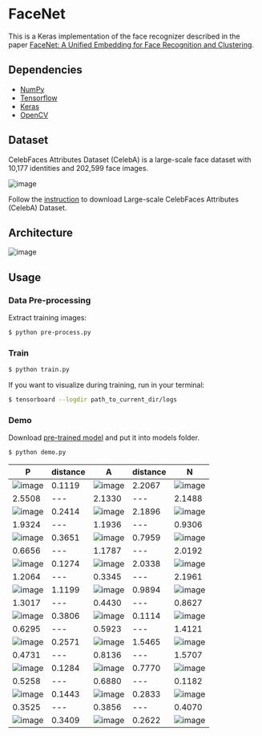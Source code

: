 # FaceNet

This is a Keras implementation of the face recognizer described in the paper [FaceNet: A Unified Embedding for Face Recognition and Clustering](https://arxiv.org/abs/1503.03832).

## Dependencies
- [NumPy](http://docs.scipy.org/doc/numpy-1.10.1/user/install.html)
- [Tensorflow](https://www.tensorflow.org/versions/r0.8/get_started/os_setup.html)
- [Keras](https://keras.io/#installation)
- [OpenCV](https://opencv-python-tutroals.readthedocs.io/en/latest/)

## Dataset

CelebFaces Attributes Dataset (CelebA) is a large-scale face dataset with 10,177 identities and 202,599 face images.

![image](https://github.com/foamliu/FaceNet/raw/master/images/CelebA.png)

Follow the [instruction](http://mmlab.ie.cuhk.edu.hk/projects/CelebA.html) to download Large-scale CelebFaces Attributes (CelebA) Dataset.

## Architecture
![image](https://github.com/foamliu/FaceNet/raw/master/images/model.png)

## Usage
### Data Pre-processing
Extract training images:
```bash
$ python pre-process.py
```

### Train
```bash
$ python train.py
```

If you want to visualize during training, run in your terminal:
```bash
$ tensorboard --logdir path_to_current_dir/logs
```

### Demo

Download [pre-trained model](https://github.com/foamliu/Look-Into-Person/releases/download/v1.0/model.119-2.2473.hdf5) and put it into models folder.

```bash
$ python demo.py
```

P | distance | A | distance | N |
|---|---|---|---|---|
|![image](https://github.com/foamliu/FaceNet/raw/master/images/0_p_image.png)|0.1119|![image](https://github.com/foamliu/FaceNet/raw/master/images/0_a_image.png)|2.2067|![image](https://github.com/foamliu/FaceNet/raw/master/images/0_n_image.png)|
|2.5508|---|2.1330|---|2.1488|
|![image](https://github.com/foamliu/FaceNet/raw/master/images/1_p_image.png)|0.2414|![image](https://github.com/foamliu/FaceNet/raw/master/images/1_a_image.png)|2.1896|![image](https://github.com/foamliu/FaceNet/raw/master/images/1_n_image.png)|
|1.9324|---|1.1936|---|0.9306|
|![image](https://github.com/foamliu/FaceNet/raw/master/images/2_p_image.png)|0.3651|![image](https://github.com/foamliu/FaceNet/raw/master/images/2_a_image.png)|0.7959|![image](https://github.com/foamliu/FaceNet/raw/master/images/2_n_image.png)|
|0.6656|---|1.1787|---|2.0192|
|![image](https://github.com/foamliu/FaceNet/raw/master/images/3_p_image.png)|0.1274|![image](https://github.com/foamliu/FaceNet/raw/master/images/3_a_image.png)|2.0338|![image](https://github.com/foamliu/FaceNet/raw/master/images/3_n_image.png)|
|1.2064|---|0.3345|---|2.1961|
|![image](https://github.com/foamliu/FaceNet/raw/master/images/4_p_image.png)|1.1199|![image](https://github.com/foamliu/FaceNet/raw/master/images/4_a_image.png)|0.9894|![image](https://github.com/foamliu/FaceNet/raw/master/images/4_n_image.png)|
|1.3017|---|0.4430|---|0.8627|
|![image](https://github.com/foamliu/FaceNet/raw/master/images/5_p_image.png)|0.3806|![image](https://github.com/foamliu/FaceNet/raw/master/images/5_a_image.png)|0.1114|![image](https://github.com/foamliu/FaceNet/raw/master/images/5_n_image.png)|
|0.6295|---|0.5923|---|1.4121|
|![image](https://github.com/foamliu/FaceNet/raw/master/images/6_p_image.png)|0.2571|![image](https://github.com/foamliu/FaceNet/raw/master/images/6_a_image.png)|1.5465|![image](https://github.com/foamliu/FaceNet/raw/master/images/6_n_image.png)|
|0.4731|---|0.8136|---|1.5707|
|![image](https://github.com/foamliu/FaceNet/raw/master/images/7_p_image.png)|0.1284|![image](https://github.com/foamliu/FaceNet/raw/master/images/7_a_image.png)|0.7770|![image](https://github.com/foamliu/FaceNet/raw/master/images/7_n_image.png)|
|0.5258|---|0.6880|---|0.1182|
|![image](https://github.com/foamliu/FaceNet/raw/master/images/8_p_image.png)|0.1443|![image](https://github.com/foamliu/FaceNet/raw/master/images/8_a_image.png)|0.2833|![image](https://github.com/foamliu/FaceNet/raw/master/images/8_n_image.png)|
|0.3525|---|0.3856|---|0.4070|
|![image](https://github.com/foamliu/FaceNet/raw/master/images/9_p_image.png)|0.3409|![image](https://github.com/foamliu/FaceNet/raw/master/images/9_a_image.png)|0.2622|![image](https://github.com/foamliu/FaceNet/raw/master/images/9_n_image.png)|